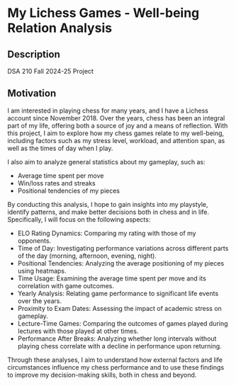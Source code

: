 # My Lichess Games - Well-being Relation Analysis

## Description

DSA 210 Fall 2024-25 Project

## Motivation

I am interested in playing chess for many years, and I have a Lichess account since November 2018. Over the years, chess has been an integral part of my life, offering both a source of joy and a means of reflection. With this project, I aim to explore how my chess games relate to my well-being, including factors such as my stress level, workload, and attention span, as well as the times of day when I play.

I also aim to analyze general statistics about my gameplay, such as:

- Average time spent per move
- Win/loss rates and streaks
- Positional tendencies of my pieces

By conducting this analysis, I hope to gain insights into my playstyle, identify patterns, and make better decisions both in chess and in life. Specifically, I will focus on the following aspects:

- ELO Rating Dynamics: Comparing my rating with those of my opponents.
- Time of Day: Investigating performance variations across different parts of the day (morning, afternoon, evening, night).
- Positional Tendencies: Analyzing the average positioning of my pieces using heatmaps.
- Time Usage: Examining the average time spent per move and its correlation with game outcomes.
- Yearly Analysis: Relating game performance to significant life events over the years.
- Proximity to Exam Dates: Assessing the impact of academic stress on gameplay.
- Lecture-Time Games: Comparing the outcomes of games played during lectures with those played at other times.
- Performance After Breaks: Analyzing whether long intervals without playing chess correlate with a decline in performance upon returning.

Through these analyses, I aim to understand how external factors and life circumstances influence my chess performance and to use these findings to improve my decision-making skills, both in chess and beyond.

